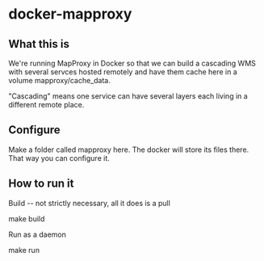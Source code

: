 # docker-mapproxy

## What this is

We're running MapProxy in Docker so that we can build a cascading WMS
with several servces hosted remotely and have them cache here in a
volume mapproxy/cache_data.

"Cascading" means one service can have several layers each living in a different remote place.

## Configure

Make a folder called mapproxy here.
The docker will store its files there.
That way you can configure it.

## How to run it

Build -- not strictly necessary, all it does is a pull

   make build

Run as a daemon

   make run

